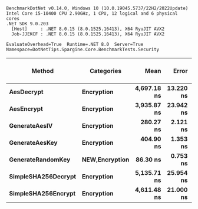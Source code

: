 ```

BenchmarkDotNet v0.14.0, Windows 10 (10.0.19045.5737/22H2/2022Update)
Intel Core i5-10400 CPU 2.90GHz, 1 CPU, 12 logical and 6 physical cores
.NET SDK 9.0.203
  [Host]     : .NET 8.0.15 (8.0.1525.16413), X64 RyuJIT AVX2
  Job-JJEKCF : .NET 8.0.15 (8.0.1525.16413), X64 RyuJIT AVX2

EvaluateOverhead=True  Runtime=.NET 8.0  Server=True  
Namespace=DotNetTips.Spargine.Core.BenchmarkTests.Security  

```
| Method              | Categories         | Mean        | Error     | StdDev    | StdErr   | Min         | Q1          | Median      | Q3          | Max         | Op/s         | CI99.9% Margin | Iterations | Kurtosis | MValue | Skewness | Rank | LogicalGroup | Baseline | Gen0   | Completed Work Items | Lock Contentions | Exceptions | Code Size | Gen1   | Allocated |
|-------------------- |------------------- |------------:|----------:|----------:|---------:|------------:|------------:|------------:|------------:|------------:|-------------:|---------------:|-----------:|---------:|-------:|---------:|-----:|------------- |--------- |-------:|---------------------:|-----------------:|-----------:|----------:|-------:|----------:|
| **AesDecrypt**          | **Encryption**         | **4,697.18 ns** | **13.220 ns** | **12.366 ns** | **3.193 ns** | **4,668.02 ns** | **4,691.12 ns** | **4,700.12 ns** | **4,706.87 ns** | **4,712.19 ns** |    **212,893.7** |       **5.904 ns** |      **15.00** |    **2.743** |  **2.000** |  **-0.7908** |    **5** | *****            | **No**       | **0.1526** |                    **-** |                **-** |          **-** |        **NA** | **0.0076** |   **14080 B** |
| **AesEncrypt**          | **Encryption**         | **3,935.87 ns** | **23.942 ns** | **22.395 ns** | **5.782 ns** | **3,894.53 ns** | **3,924.68 ns** | **3,935.41 ns** | **3,952.20 ns** | **3,969.99 ns** |    **254,073.7** |       **4.609 ns** |      **15.00** |    **1.882** |  **2.000** |   **0.0046** |    **4** | *****            | **No**       | **0.1373** |                    **-** |                **-** |          **-** |        **NA** | **0.0076** |   **12656 B** |
| **GenerateAesIV**       | **Encryption**         |   **280.27 ns** |  **2.121 ns** |  **1.984 ns** | **0.512 ns** |   **278.38 ns** |   **278.76 ns** |   **279.58 ns** |   **281.35 ns** |   **284.47 ns** |  **3,567,973.1** |       **7.244 ns** |      **15.00** |    **2.358** |  **2.000** |   **0.8927** |    **2** | *****            | **No**       | **0.0024** |                    **-** |                **-** |          **-** |        **NA** |      **-** |     **256 B** |
| **GenerateAesKey**      | **Encryption**         |   **404.90 ns** |  **1.353 ns** |  **1.200 ns** | **0.321 ns** |   **403.22 ns** |   **403.72 ns** |   **405.50 ns** |   **405.83 ns** |   **406.39 ns** |  **2,469,744.0** |       **6.840 ns** |      **14.00** |    **1.232** |  **2.000** |  **-0.2640** |    **3** | *****            | **No**       | **0.0038** |                    **-** |                **-** |          **-** |        **NA** |      **-** |     **368 B** |
| **GenerateRandomKey**   | ****NEW**,Encryption** |    **86.30 ns** |  **0.753 ns** |  **0.704 ns** | **0.182 ns** |    **85.17 ns** |    **85.63 ns** |    **86.44 ns** |    **86.91 ns** |    **87.29 ns** | **11,586,830.3** |       **7.409 ns** |      **15.00** |    **1.394** |  **2.000** |  **-0.1925** |    **1** | *****            | **No**       | **0.0010** |                    **-** |                **-** |          **-** |     **123 B** |      **-** |      **88 B** |
| **SimpleSHA256Decrypt** | **Encryption**         | **5,135.71 ns** | **25.954 ns** | **24.278 ns** | **6.268 ns** | **5,088.19 ns** | **5,130.05 ns** | **5,139.92 ns** | **5,153.23 ns** | **5,174.56 ns** |    **194,714.9** |       **4.366 ns** |      **15.00** |    **2.298** |  **2.000** |  **-0.6077** |    **6** | *****            | **No**       | **0.1221** |                    **-** |                **-** |          **-** |     **376 B** |      **-** |   **11200 B** |
| **SimpleSHA256Encrypt** | **Encryption**         | **4,611.48 ns** | **21.000 ns** | **18.616 ns** | **4.975 ns** | **4,587.13 ns** | **4,595.86 ns** | **4,611.03 ns** | **4,622.99 ns** | **4,647.07 ns** |    **216,850.0** |       **4.512 ns** |      **14.00** |    **1.709** |  **2.000** |   **0.2804** |    **5** | *****            | **No**       | **0.1373** |                    **-** |                **-** |          **-** |     **373 B** | **0.0076** |   **12848 B** |
